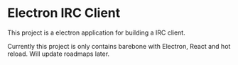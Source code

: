 # Electron IRC Client

This project is a electron application for building a IRC client.

Currently this project is only contains barebone with Electron, React and hot reload. Will update roadmaps later.